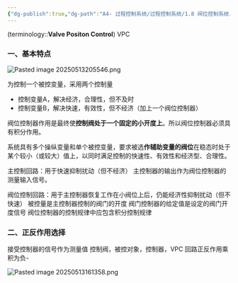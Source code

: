 ```yaml
---
{"dg-publish":true,"dg-path":"A4- 过程控制系统/过程控制系统/1.8 阀位控制系统.md","permalink":"/A4- 过程控制系统/过程控制系统/1.8 阀位控制系统/","dgPassFrontmatter":true,"noteIcon":"","created":"2025-05-08T11:46:48.228+08:00","updated":"2025-08-28T21:53:13.858+08:00"}
---
```


(terminology::**Valve Positon Control**)  VPC  

### 一、基本特点
![Pasted image 20250513205546.png](/img/user/Functional%20files/Photo%20Resources/Pasted%20image%2020250513205546.png)


为控制一个被控变量，采用两个控制量
- 控制变量A，解决经济，合理性，但不及时
- 控制变量B，解决快速，有效性，但不经济（加上一个阀位控制器）

阀位控制器作用是最终使**控制阀处于一个固定的小开度上**。所以阀位控制器必须具有积分作用。

系统具有多个操纵变量和单个被控变量，要求被选**作辅助变量的阀位**在稳态时处于某个较小（或较大）值上，以同时满足控制的快速性、有效性和经济型、合理性。

主控制回路：用于快速抑制扰动（但不经济）
主控制器的输出作为阀位控制器的测量输入信号。

阀位控制回路：用于主控制器恢复工作在小阀位上后，仍能经济性抑制扰动（但不快速）
被控量是主控制器控制的阀门的开度
阀门控制器的给定值是设定的阀门开度信号
阀位控制器的控制规律中应包含积分控制规律

### 二、正反作用选择
接受控制器的信号作为测量值
控制阀，被控对象，控制器，VPC   回路正反作用乘积为负- 

![Pasted image 20250513161358.png](/img/user/Functional%20files/Photo%20Resources/Pasted%20image%2020250513161358.png)


